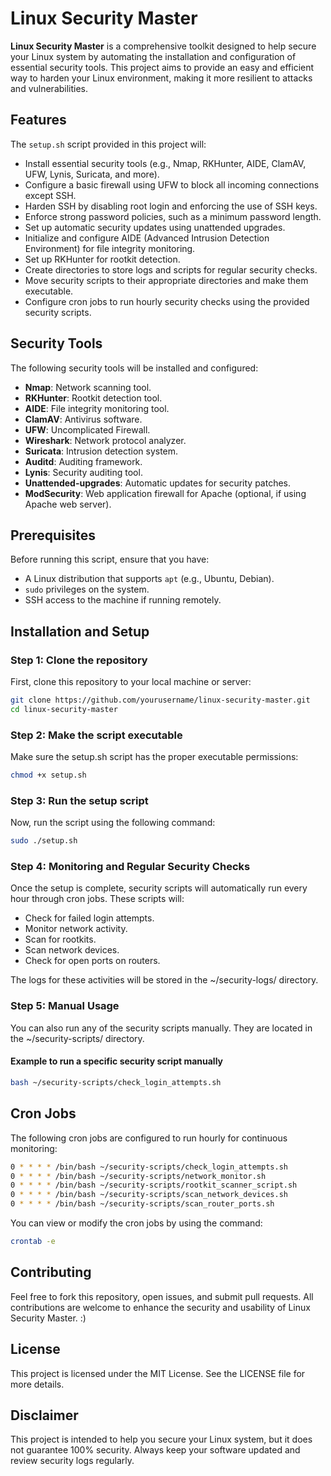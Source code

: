 # Linux Security Master

**Linux Security Master** is a comprehensive toolkit designed to help secure your Linux system by automating the installation and configuration of essential security tools. This project aims to provide an easy and efficient way to harden your Linux environment, making it more resilient to attacks and vulnerabilities.

## Features

The `setup.sh` script provided in this project will:

- Install essential security tools (e.g., Nmap, RKHunter, AIDE, ClamAV, UFW, Lynis, Suricata, and more).
- Configure a basic firewall using UFW to block all incoming connections except SSH.
- Harden SSH by disabling root login and enforcing the use of SSH keys.
- Enforce strong password policies, such as a minimum password length.
- Set up automatic security updates using unattended upgrades.
- Initialize and configure AIDE (Advanced Intrusion Detection Environment) for file integrity monitoring.
- Set up RKHunter for rootkit detection.
- Create directories to store logs and scripts for regular security checks.
- Move security scripts to their appropriate directories and make them executable.
- Configure cron jobs to run hourly security checks using the provided security scripts.

## Security Tools

The following security tools will be installed and configured:

- **Nmap**: Network scanning tool.
- **RKHunter**: Rootkit detection tool.
- **AIDE**: File integrity monitoring tool.
- **ClamAV**: Antivirus software.
- **UFW**: Uncomplicated Firewall.
- **Wireshark**: Network protocol analyzer.
- **Suricata**: Intrusion detection system.
- **Auditd**: Auditing framework.
- **Lynis**: Security auditing tool.
- **Unattended-upgrades**: Automatic updates for security patches.
- **ModSecurity**: Web application firewall for Apache (optional, if using Apache web server).

## Prerequisites

Before running this script, ensure that you have:

- A Linux distribution that supports `apt` (e.g., Ubuntu, Debian).
- `sudo` privileges on the system.
- SSH access to the machine if running remotely.

## Installation and Setup

### Step 1: Clone the repository

First, clone this repository to your local machine or server:

```bash
git clone https://github.com/yourusername/linux-security-master.git
cd linux-security-master
```

### Step 2: Make the script executable

Make sure the setup.sh script has the proper executable permissions:

```bash
chmod +x setup.sh
```

### Step 3: Run the setup script

Now, run the script using the following command:

```bash
sudo ./setup.sh
```

### Step 4: Monitoring and Regular Security Checks

Once the setup is complete, security scripts will automatically run every hour through cron jobs. These scripts will:

- Check for failed login attempts.
- Monitor network activity.
- Scan for rootkits.
- Scan network devices.
- Check for open ports on routers.

The logs for these activities will be stored in the ~/security-logs/ directory.

### Step 5: Manual Usage

You can also run any of the security scripts manually. They are located in the ~/security-scripts/ directory.

#### Example to run a specific security script manually

```bash
bash ~/security-scripts/check_login_attempts.sh
```

## Cron Jobs

The following cron jobs are configured to run hourly for continuous monitoring:

```bash
0 * * * * /bin/bash ~/security-scripts/check_login_attempts.sh
0 * * * * /bin/bash ~/security-scripts/network_monitor.sh
0 * * * * /bin/bash ~/security-scripts/rootkit_scanner_script.sh
0 * * * * /bin/bash ~/security-scripts/scan_network_devices.sh
0 * * * * /bin/bash ~/security-scripts/scan_router_ports.sh
```

You can view or modify the cron jobs by using the command:

```bash
crontab -e
```

## Contributing

Feel free to fork this repository, open issues, and submit pull requests. All contributions are welcome to enhance the security and usability of Linux Security Master. :) 

## License

This project is licensed under the MIT License. See the LICENSE file for more details.

## Disclaimer

This project is intended to help you secure your Linux system, but it does not guarantee 100% security. Always keep your software updated and review security logs regularly.
